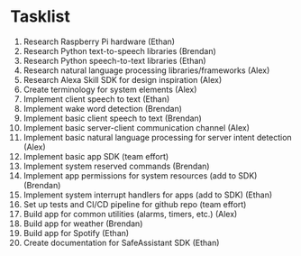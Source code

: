 # Tasklist

1. Research Raspberry Pi hardware (Ethan)
2. Research Python text-to-speech libraries (Brendan)
3. Research Python speech-to-text libraries (Ethan)
4. Research natural language processing libraries/frameworks (Alex)
5. Research Alexa Skill SDK for design inspiration (Alex)
6. Create terminology for system elements (Alex) 
7. Implement client speech to text (Ethan)
8. Implement wake word detection (Brendan)
9. Implement basic client speech to text (Brendan)
10. Implement basic server-client communication channel (Alex)
11. Implement basic natural language processing for server intent detection (Alex)
12. Implement basic app SDK (team effort)
13. Implement system reserved commands (Brendan)
14. Implement app permissions for system resources (add to SDK) (Brendan)
15. Implement system interrupt handlers for apps (add to SDK) (Ethan)
16. Set up tests and CI/CD pipeline for github repo (team effort)
17. Build app for common utilities (alarms, timers, etc.) (Alex)
18. Build app for weather (Brendan)
19. Build app for Spotify (Ethan)
20. Create documentation for SafeAssistant SDK (Ethan)
